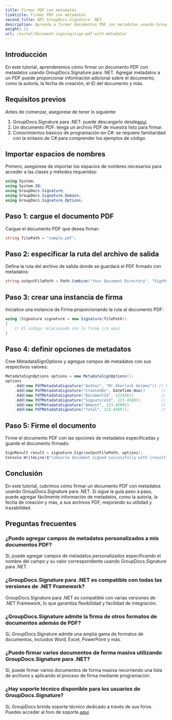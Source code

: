 ```yaml
---
title: Firmar PDF con metadatos
linktitle: Firmar PDF con metadatos
second_title: API GroupDocs.Signature .NET
description: Aprenda a firmar documentos PDF con metadatos usando GroupDocs.Signature para .NET. Mejore la trazabilidad y autenticidad de los documentos fácilmente.
weight: 11
url: /es/net/document-signing/sign-pdf-with-metadata/
---
```

## Introducción
En este tutorial, aprenderemos cómo firmar un documento PDF con metadatos usando GroupDocs.Signature para .NET. Agregar metadatos a un PDF puede proporcionar información adicional sobre el documento, como la autoría, la fecha de creación, el ID del documento y más.
## Requisitos previos
Antes de comenzar, asegúrese de tener lo siguiente:
1.  GroupDocs.Signature para .NET: puede descargarlo desde[aquí](https://releases.groupdocs.com/signature/net/).
2. Un documento PDF: tenga un archivo PDF de muestra listo para firmar.
3. Conocimientos básicos de programación en C#: se requiere familiaridad con la sintaxis de C# para comprender los ejemplos de código.
## Importar espacios de nombres
Primero, asegúrese de importar los espacios de nombres necesarios para acceder a las clases y métodos requeridos:
```csharp
using System;
using System.IO;
using GroupDocs.Signature;
using GroupDocs.Signature.Domain;
using GroupDocs.Signature.Options;
```
## Paso 1: cargue el documento PDF
Cargue el documento PDF que desea firmar:
```csharp
string filePath = "sample.pdf";
```
## Paso 2: especificar la ruta del archivo de salida
Defina la ruta del archivo de salida donde se guardará el PDF firmado con metadatos:
```csharp
string outputFilePath = Path.Combine("Your Document Directory", "SignPdfWithMetadata", "SignedWithMetadata.pdf");
```
## Paso 3: crear una instancia de firma
Inicialice una instancia de Firma proporcionando la ruta al documento PDF:
```csharp
using (Signature signature = new Signature(filePath))
{
    // El código relacionado con la firma irá aquí
}
```
## Paso 4: definir opciones de metadatos
Cree MetadataSignOptions y agregue campos de metadatos con sus respectivos valores:
```csharp
MetadataSignOptions options = new MetadataSignOptions();
options
    .Add(new PdfMetadataSignature("Author", "Mr.Sherlock Holmes")) // Valor de cadena
    .Add(new PdfMetadataSignature("CreatedOn", DateTime.Now))       // Valores de fecha y hora
    .Add(new PdfMetadataSignature("DocumentId", 123456))            // Valor entero
    .Add(new PdfMetadataSignature("SignatureId", 123.456D))         // valor doble
    .Add(new PdfMetadataSignature("Amount", 123.456M))              // valor decimal
    .Add(new PdfMetadataSignature("Total", 123.456F));              // Valor flotante
```
## Paso 5: Firme el documento
Firme el documento PDF con las opciones de metadatos especificadas y guarde el documento firmado:
```csharp
SignResult result = signature.Sign(outputFilePath, options);
Console.WriteLine($"\nSource document signed successfully with {result.Succeeded.Count} signature(s).\nFile saved at {outputFilePath}.");
```

## Conclusión
En este tutorial, cubrimos cómo firmar un documento PDF con metadatos usando GroupDocs.Signature para .NET. Si sigue la guía paso a paso, puede agregar fácilmente información de metadatos, como la autoría, la fecha de creación y más, a sus archivos PDF, mejorando su utilidad y trazabilidad.
## Preguntas frecuentes
### ¿Puedo agregar campos de metadatos personalizados a mis documentos PDF?
Sí, puede agregar campos de metadatos personalizados especificando el nombre del campo y su valor correspondiente usando GroupDocs.Signature para .NET.
### ¿GroupDocs.Signature para .NET es compatible con todas las versiones de .NET Framework?
GroupDocs.Signature para .NET es compatible con varias versiones de .NET Framework, lo que garantiza flexibilidad y facilidad de integración.
### ¿GroupDocs.Signature admite la firma de otros formatos de documentos además de PDF?
Sí, GroupDocs.Signature admite una amplia gama de formatos de documentos, incluidos Word, Excel, PowerPoint y más.
### ¿Puedo firmar varios documentos de forma masiva utilizando GroupDocs.Signature para .NET?
Sí, puede firmar varios documentos de forma masiva recorriendo una lista de archivos y aplicando el proceso de firma mediante programación.
### ¿Hay soporte técnico disponible para los usuarios de GroupDocs.Signature?
 Sí, GroupDocs brinda soporte técnico dedicado a través de sus foros. Puedes acceder al foro de soporte.[aquí](https://forum.groupdocs.com/c/signature/13).
